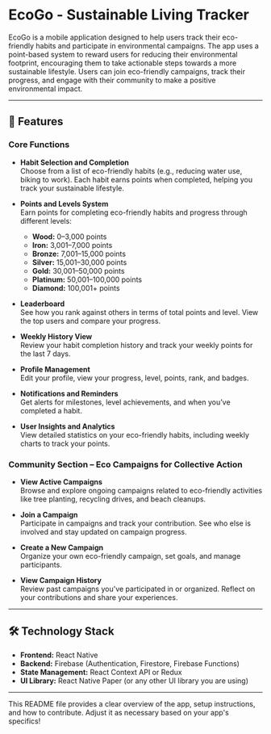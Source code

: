 # **EcoGo - Sustainable Living Tracker**

EcoGo is a mobile application designed to help users track their eco-friendly habits and participate in environmental campaigns. The app uses a point-based system to reward users for reducing their environmental footprint, encouraging them to take actionable steps towards a more sustainable lifestyle. Users can join eco-friendly campaigns, track their progress, and engage with their community to make a positive environmental impact.

---

## **🚀 Features**

### **Core Functions**

- **Habit Selection and Completion**  
  Choose from a list of eco-friendly habits (e.g., reducing water use, biking to work). Each habit earns points when completed, helping you track your sustainable lifestyle.

- **Points and Levels System**  
  Earn points for completing eco-friendly habits and progress through different levels:
  - **Wood:** 0–3,000 points
  - **Iron:** 3,001–7,000 points
  - **Bronze:** 7,001–15,000 points
  - **Silver:** 15,001–30,000 points
  - **Gold:** 30,001–50,000 points
  - **Platinum:** 50,001–100,000 points
  - **Diamond:** 100,001+ points

- **Leaderboard**  
  See how you rank against others in terms of total points and level. View the top users and compare your progress.

- **Weekly History View**  
  Review your habit completion history and track your weekly points for the last 7 days.

- **Profile Management**  
  Edit your profile, view your progress, level, points, rank, and badges.

- **Notifications and Reminders**  
  Get alerts for milestones, level achievements, and when you’ve completed a habit.

- **User Insights and Analytics**  
  View detailed statistics on your eco-friendly habits, including weekly charts to track your points.

### **Community Section – Eco Campaigns for Collective Action**

- **View Active Campaigns**  
  Browse and explore ongoing campaigns related to eco-friendly activities like tree planting, recycling drives, and beach cleanups.

- **Join a Campaign**  
  Participate in campaigns and track your contribution. See who else is involved and stay updated on campaign progress.

- **Create a New Campaign**  
  Organize your own eco-friendly campaign, set goals, and manage participants.

- **View Campaign History**  
  Review past campaigns you've participated in or organized. Reflect on your contributions and share your experiences.

---

## **🛠️ Technology Stack**

- **Frontend:** React Native  
- **Backend:** Firebase (Authentication, Firestore, Firebase Functions)  
- **State Management:** React Context API or Redux  
- **UI Library:** React Native Paper (or any other UI library you are using)

---

This README file provides a clear overview of the app, setup instructions, and how to contribute. Adjust it as necessary based on your app's specifics!
